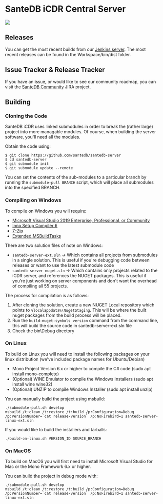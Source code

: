 # SanteDB iCDR Central Server 

![](https://jenkins.fyfesoftware.ca/buildStatus/icon?job=santedb-icdr-master&style=flat)

## Releases 

You can get the most recent builds from our [Jenkins server](https://jenkins.fyfesoftware.ca/job/santedb-icdr-master). The most recent releases can be found in the Workspace/bin/dist folder.

## Issue Tracker & Release Tracker

If you have an issue, or would like to see our community roadmap, you can visit the [SanteDB Community](https://santesuite.atlassian.net/) JIRA project.

## Building

### Cloning the Code

SanteDB iCDR uses linked submodules in order to break the (rather large) project into more managable modules. Of course, when building the server software, you'll need all the modules. 

Obtain the code using:

```
$ git clone https://github.com/santedb/santedb-server
$ cd santedb-server
$ git submodule init
$ git submodule update --remote
```

You can set the contents of the sub-modules to a particular branch by running the ```submodule-pull BRANCH``` script, which will place all submodules into the specified BRANCH.

### Compiling on Windows

To compile on Windows you will require:

* [Microsoft Visual Studio 2019 Enterprise, Professional, or Community](https://visualstudio.microsoft.com/)
* [Inno Setup Compiler 6](https://jrsoftware.org/isdl.php)
* [7-Zip](https://www.7-zip.org/download.html)
* [Extended MSBuildTasks](https://github.com/loresoft/msbuildtasks)

There are two solution files of note on Windows:

* `santedb-server-ext.sln` -> Which contains all projects from submodules in a single solution. This is useful if you're debugging code between releases or want to use the latest submodule code 
* `santedb-server-nuget.sln` -> Which contains only projects related to the iCDR server, and references the NUGET packages. This is useful if you're just working on server components and don't want the overhead of compiling all 55 projects.

The process for compilation is as follows:

1. After cloning the solution, create a new NUGET Local repository which points to ```%localappdata%\NugetStaging```. This will be where the built nuget packages from the build process will be placed.
2. Run the `build-nuget-symbols version` command from the command line, this will build the source code in santedb-server-ext.sln file
3. Check the bin\Debug directory


### On Linux

To build on Linux you will need to install the following packages on your linux distribution (we've included package names for Ubuntu/Debian)

* Mono Project Version 6.x or higher to compile the C# code (sudo apt install mono-complete)
* (Optional) WINE Emulator to compile the Windows Installers (sudo apt install wine wine32)
* (Optional) UNZIP to compile Windows Installer (sudo apt install unzip)

You can manually build the project using msbuild:

```
./submodule-pull.sh develop
msbuild /t:clean /t:restore /t:build /p:Configuration=Debug /p:VersionNumber=`cat release-version` /p:NoFirebird=1 santedb-server-linux-ext.sln
```

If you would like to build the installers and tarballs:

```
./build-on-linux.sh VERSION_ID SOURCE_BRANCH
```

### On MacOS

To build on MacOS you will first need to install Microsoft Visual Studio for Mac or the Mono Framework 6.x or higher. 

You can build the project in debug mode with:

```
./submodule-pull.sh develop
msbuild /t:clean /t:restore /t:build /p:Configuration=Debug /p:VersionNumber=`cat release-version` /p:NoFirebird=1 santedb-server-linux-ext.sln
```
